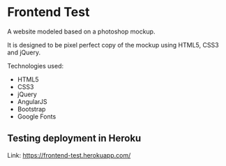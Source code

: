 # Frontend Test

A website modeled based on a photoshop mockup.

It is designed to be pixel perfect copy of the mockup using HTML5, CSS3 and jQuery.

Technologies used:
- HTML5
- CSS3
- jQuery
- AngularJS
- Bootstrap
- Google Fonts

## Testing deployment in Heroku
Link: https://frontend-test.herokuapp.com/
